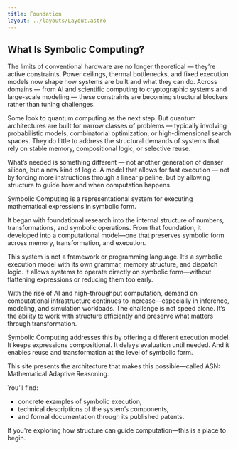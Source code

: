 ```yaml
---
title: Foundation
layout: ../layouts/Layout.astro
---
```


## What Is Symbolic Computing?

The limits of conventional hardware are no longer theoretical — they’re active constraints. Power ceilings, thermal bottlenecks, and fixed execution models now shape how systems are built and what they can do. Across domains — from AI and scientific computing to cryptographic systems and large-scale modeling — these constraints are becoming structural blockers rather than tuning challenges.

Some look to quantum computing as the next step. But quantum architectures are built for narrow classes of problems — typically involving probabilistic models, combinatorial optimization, or high-dimensional search spaces. They do little to address the structural demands of systems that rely on stable memory, compositional logic, or selective reuse.

What’s needed is something different — not another generation of denser silicon, but a new kind of logic. A model that allows for fast execution — not by forcing more instructions through a linear pipeline, but by allowing structure to guide how and when computation happens.




Symbolic Computing is a representational system for executing mathematical expressions in symbolic form.

It began with foundational research into the internal structure of numbers, transformations, and symbolic operations. From that foundation, it developed into a computational model—one that preserves symbolic form across memory, transformation, and execution.

This system is not a framework or programming language. It’s a symbolic execution model with its own grammar, memory structure, and dispatch logic. It allows systems to operate directly on symbolic form—without flattening expressions or reducing them too early.

With the rise of AI and high-throughput computation, demand on computational infrastructure continues to increase—especially in inference, modeling, and simulation workloads. The challenge is not speed alone. It’s the ability to work with structure efficiently and preserve what matters through transformation.

Symbolic Computing addresses this by offering a different execution model. It keeps expressions compositional. It delays evaluation until needed. And it enables reuse and transformation at the level of symbolic form.

This site presents the architecture that makes this possible—called ASN: Mathematical Adaptive Reasoning.

You’ll find:
- concrete examples of symbolic execution,
- technical descriptions of the system’s components,
- and formal documentation through its published patents.

If you're exploring how structure can guide computation—this is a place to begin.
